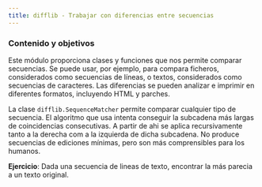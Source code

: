 ```yaml
---
title: difflib - Trabajar con diferencias entre secuencias
---
```


### Contenido y objetivos

Este módulo proporciona clases y funciones que nos permite comparar
secuencias. Se puede usar, por ejemplo, para compara ficheros,
considerados como secuencias de líneas, o textos, considerados como
secuencias de caracteres. Las diferencias se pueden analizar e imprimir
en diferentes formatos, incluyendo HTML y parches.

La clase `difflib.SequenceMatcher` permite comparar cualquier tipo de
secuencia. El algoritmo que usa intenta conseguir la subcadena más
largas de coincidencias consecutivas. A partir de ahi se aplica
recursivamente tanto a la derecha com a la izquierda de dicha subcadena.
No produce secuencias de ediciones mínimas, pero son más comprensibles
para los humanos.

**Ejercicio**: Dada una secuencia de lineas de texto, encontrar la más
parecia a un texto original.
